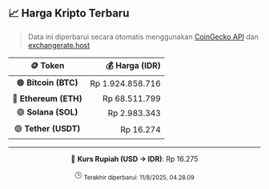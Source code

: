 

<!-- HARGA_KRIPTO -->
## 📈 Harga Kripto Terbaru

> Data ini diperbarui secara otomatis menggunakan [CoinGecko API](https://www.coingecko.com/) dan [exchangerate.host](https://exchangerate.host/)

<div align="center">

| 🪙 Token | 💰 Harga (IDR) |
|:------:|---------------:|
| 🟠 **Bitcoin (BTC)**   | Rp 1.924.858.716 |
| 🔵 **Ethereum (ETH)**  | Rp 68.511.799 |
| 🟣 **Solana (SOL)**    | Rp 2.983.343 |
| 🟢 **Tether (USDT)**   | Rp 16.274 |

---

💱 **Kurs Rupiah (USD → IDR)**: Rp 16.275

🕒 <sub>Terakhir diperbarui: 11/8/2025, 04.28.09</sub>

</div>
<!-- /HARGA_KRIPTO -->